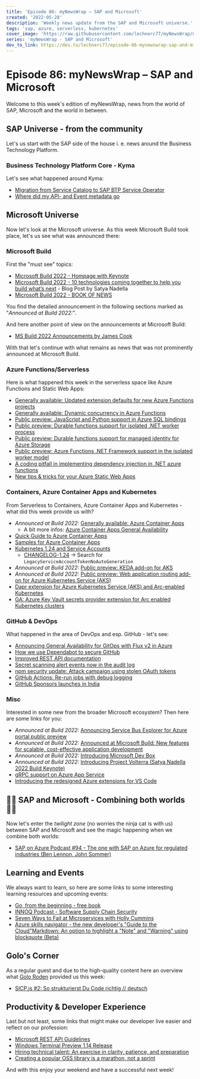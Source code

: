 ```yaml
---
title: 'Episode 86: myNewsWrap – SAP and Microsoft'
created: '2022-05-28'
description: 'Weekly news update from the SAP and Microsoft universe.'
tags: 'sap, azure, serverless, kubernetes'
cover_image: 'https://raw.githubusercontent.com/lechnerc77/myNewsWrap/main/episodes/cover-images/Logo_small.jpg'
series: 'myNewsWrap - SAP and Microsoft'
dev_to_link: https://dev.to/lechnerc77/episode-86-mynewswrap-sap-and-microsoft-43ee
---
```


# Episode 86: myNewsWrap – SAP and Microsoft

Welcome to this week's edition of myNewsWrap, news from the world of SAP, Microsoft and the world in between.

## SAP Universe - from the community

Let's us start with the SAP side of the house i. e. news around the Business Technology Platform.

### Business Technology Platform Core - Kyma

Let's see what happened around Kyma:

* [Migration from Service Catalog to SAP BTP Service Operator](https://blogs.sap.com/2022/05/25/migration-from-service-catalog-to-sap-btp-service-operator/)
* [Where did my API- and Event metadata go](https://blogs.sap.com/2022/05/26/where-did-my-api-and-event-metadata-go/)

## Microsoft Universe

Now let's look at the Microsoft universe. As this week Microsoft Build took place, let's us see what was announced there:

### Microsoft Build

First the "must see" topics:

* [Microsoft Build 2022 - Hompage with Keynote](https://mybuild.microsoft.com/en-US/home)
* [Microsoft Build 2022 - 10 technologies coming together to help you build what’s next](https://www.linkedin.com/pulse/10-technologies-coming-together-help-you-build-whats-next-nadella/?trackingId=kFJwUrVqTKW3jEmlo2JRFg%3D%3D) - Blog Post by Satya Nadella
* [Microsoft Build 2022 - BOOK OF NEWS](https://news.microsoft.com/build-2022-book-of-news/)

You find the detailed announcement in the following sections marked as "_Announced at Build 2022:_".

And here another point of view on the announcements at Microsoft Build:

* [MS Build 2022 Announcements by James Cook](https://jamescook.dev/ms-build-2022-announcements)

With that let's continue with what remains as news that was not prominently announced at Microsoft Build.

### Azure Functions/Serverless

Here is what happened this week in the serverless space like Azure Functions and Static Web Apps:

* [Generally available: Updated extension defaults for new Azure Functions projects](https://azure.microsoft.com/updates/generally-available-updated-extension-defaults-for-new-azure-functions-projects/)
* [Generally available: Dynamic concurrency in Azure Functions](https://azure.microsoft.com/updates/generally-available-dynamic-concurrency-in-azure-functions/)
* [Public preview: JavaScript and Python support in Azure SQL bindings](https://azure.microsoft.com/updates/public-preview-javascript-and-python-support-in-azure-sql-bindings/)
* [Public preview: Durable functions support for isolated .NET worker process](https://azure.microsoft.com/updates/public-preview-durable-functions-support-for-isolated-net-worker-process/)
* [Public preview: Durable functions support for managed identity for Azure Storage](https://azure.microsoft.com/updates/public-preview-durable-functions-support-for-managed-identity-for-azure-storage/)
* [Public preview: Azure Functions .NET Framework support in the isolated worker model](https://azure.microsoft.com/updates/public-preview-azure-functions-net-framework-support-in-the-isolated-worker-model/)
* [A coding pitfall in implementing dependency injection in .NET azure functions](https://techcommunity.microsoft.com/t5/apps-on-azure-blog/a-coding-pitfall-in-implementing-dependency-injection-in-net/ba-p/3411110)
* [New tips & tricks for your Azure Static Web Apps](https://dev.to/azure/new-tips-tricks-for-your-azure-static-web-apps-56pl)

### Containers, Azure Container Apps and Kubernetes

From Serverless to Containers, Azure Container Apps and Kubernetes - what did this week provide us with?

* _Announced at Build 2022:_ [Generally available: Azure Container Apps](https://azure.microsoft.com/updates/generally-available-azure-container-apps/)
  * A bit more infos: [Azure Container Apps General Availability](https://techcommunity.microsoft.com/t5/apps-on-azure-blog/azure-container-apps-general-availability/ba-p/3416885)
* [Quick Guide to Azure Container Apps](https://blog.baeke.info/2022/05/26/quick-guide-to-azure-container-apps/)
* [Samples for Azure Container Apps](https://github.com/ThorstenHans/azure-container-apps-samples)
* [Kubernetes 1.24 and Service Accounts](https://twitter.com/KarlKFI/status/1525316811364765696?s=20&t=7GtxBUg5wtfYfguIZYHX4A)
  * [CHANGELOG-1.24](https://github.com/kubernetes/kubernetes/blob/master/CHANGELOG/CHANGELOG-1.24.md#no-really-you-must-read-this-before-you-upgrade) -> Search for `LegacyServiceAccountTokenNoAutoGeneration`
* _Announced at Build 2022:_ [Public preview: KEDA add-on for AKS](https://azure.microsoft.com/updates/public-preview-keda-addon-for-aks/)
* _Announced at Build 2022:_ [Public preview: Web application routing add-on for Azure Kubernetes Service (AKS)](https://azure.microsoft.com/updates/public-preview-keda-addon-for-aks/)
* [Dapr extension for Azure Kubernetes Service (AKS) and Arc-enabled Kubernetes](https://docs.microsoft.com/azure/aks/dapr)  
* [GA: Azure Key Vault secrets provider extension for Arc enabled Kubernetes clusters](https://techcommunity.microsoft.com/t5/azure-arc-blog/ga-azure-key-vault-secrets-provider-extension-for-arc-enabled/ba-p/3389231)  

### GitHub & DevOps

What happened in the area of DevOps and esp. GitHub - let's see:

* [Announcing General Availability for GitOps with Flux v2 in Azure](https://techcommunity.microsoft.com/t5/azure-arc-blog/announcing-general-availability-for-gitops-with-flux-v2-in-azure/ba-p/3408051)
* [How we use Dependabot to secure GitHub](https://github.blog/2022-05-25-how-we-use-dependabot-to-secure-github/)
* [Improved REST API documentation](https://github.blog/2022-05-24-improved-rest-api-documentation/)
* [Secret scanning alert events now in the audit log](https://github.blog/changelog/2022-05-24-secret-scanning-alert-events-now-in-the-audit-log/)
* [npm security update: Attack campaign using stolen OAuth tokens](https://github.blog/2022-05-26-npm-security-update-oauth-tokens/)
* [GitHub Actions: Re-run jobs with debug logging](https://github.blog/changelog/2022-05-24-github-actions-re-run-jobs-with-debug-logging/)
* [GitHub Sponsors launches in India](https://github.blog/2022-05-23-github-sponsors-launches-in-india/)

### Misc

Interested in some new from the broader Microsoft ecosystem? Then here are some links for you:

* _Announced at Build 2022:_ [Announcing Service Bus Explorer for Azure portal public preview](https://techcommunity.microsoft.com/t5/messaging-on-azure-blog/announcing-service-bus-explorer-for-azure-portal-public-preview/ba-p/3417168)
* _Announced at Build 2022:_ [Announced at Microsoft Build: New features for scalable, cost-effective application development](https://devblogs.microsoft.com/cosmosdb/announced-at-microsoft-build-new-features-for-scalable-cost-effective-application-development/)
* _Announced at Build 2022:_ [Introducing Microsoft Dev Box](https://techcommunity.microsoft.com/t5/azure-developer-community-blog/introducing-microsoft-dev-box/ba-p/3412063)
* _Announced at Build 2022:_ [Introducing Project Volterra (Satya Nadella 2022 Build Keynote)](https://youtu.be/yICVNta8jMU)
* [gRPC support on Azure App Service](https://azure.github.io/AppService/2022/05/23/gRPC-support-on-App-Service.html)
* [Introducing the redesigned Azure extensions for VS Code](https://techcommunity.microsoft.com/t5/apps-on-azure-blog/introducing-the-redesigned-azure-extensions-for-vs-code/ba-p/3423042)

## 🐱‍👤 SAP and Microsoft - Combining both worlds 🐱‍👤

Now let's enter the _twilight zone_ (no worries the ninja cat is with us) between SAP and Microsoft and see the magic happening when we combine both worlds:

* [ SAP on Azure Podcast #94 - The one with SAP on Azure for regulated industries (Ben Lennon, John Sommer)](https://youtu.be/8l61TjfVztY)

## Learning and Events

We always want to learn, so here are some links to some interesting learning resources and upcoming events:

* [Go, from the beginning - free book](https://twitter.com/chris_noring/status/1528434414061031425?s=20&t=GGxpuR1eXZ1-9Sty1Jy8lg)
* [INNOQ Podcast - Software Supply Chain Security](https://www.innoq.com/de/podcast/019-supply-chain-security/)
* [Seven Ways to Fail at Microservices with Holly Cummins](https://www.infoq.com/podcasts/seven-ways-failing-microservices/)
* [Azure skills navigator - the new developer's "Guide to the Cloud"Markdown: An option to highlight a "Note" and "Warning" using blockquote (Beta)](https://github.com/github/feedback/discussions/16925)

## Golo's Corner

As a regular guest and due to the high-quality content here an overview what [Golo Roden](https://twitter.com/goloroden) provided us this week:

* [SICP.js #2: So strukturierst Du Code richtig // deutsch](https://youtu.be/lFs1sDO6ALE)

## Productivity & Developer Experience

Last but not least, some links that might make our developer live easier and reflect on our profession:

* [Microsoft REST API Guidelines](https://github.com/microsoft/api-guidelines)
* [Windows Terminal Preview 1.14 Release](https://devblogs.microsoft.com/commandline/windows-terminal-preview-1-14-release/)
* [Hiring technical talent: An exercise in clarity, patience, and preparation](https://github.com/readme/guides/hiring-technical-talent)
* [Creating a popular OSS library is a marathon, not a sprint](https://github.com/readme/guides/maintaining-oss-projects)

And with this enjoy your weekend and have a successful next week!
